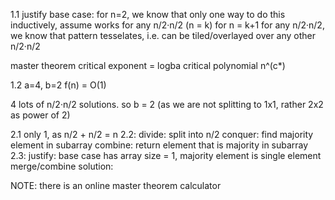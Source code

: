 <!-- SPDX-License-Identifier: zlib-acknowledgement -->
1.1 justify base case:
for n=2, we know that only one way to do this
inductively, assume works for any n/2·n/2 (n = k)
for n = k+1
for any n/2·n/2, we know that pattern tesselates, i.e. can be tiled/overlayed over any other n/2·n/2

master theorem critical exponent = logba
critical polynomial n^(c*)

1.2 a=4, b=2
f(n) = O(1)

4 lots of n/2·n/2 solutions. so b = 2 (as we are not splitting to 1x1, rather 2x2 as power of 2)

2.1 only 1, as n/2 + n/2 = n 
2.2:
divide: split into n/2
conquer: find majority element in subarray
combine: return element that is majority in subarray
2.3:
justify:
base case has array size = 1, majority element is single element
merge/combine solution:

NOTE: there is an online master theorem calculator
